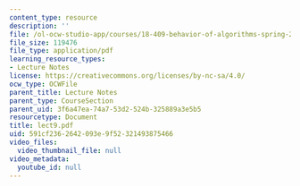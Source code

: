 ```yaml
---
content_type: resource
description: ''
file: /ol-ocw-studio-app/courses/18-409-behavior-of-algorithms-spring-2002/591cf2362642093e9f52321493875466_lect9.pdf
file_size: 119476
file_type: application/pdf
learning_resource_types:
- Lecture Notes
license: https://creativecommons.org/licenses/by-nc-sa/4.0/
ocw_type: OCWFile
parent_title: Lecture Notes
parent_type: CourseSection
parent_uid: 3f6a47ea-74a7-53d2-524b-325889a3e5b5
resourcetype: Document
title: lect9.pdf
uid: 591cf236-2642-093e-9f52-321493875466
video_files:
  video_thumbnail_file: null
video_metadata:
  youtube_id: null
---
```

